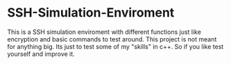 # SSH-Simulation-Enviroment
This is a SSH simulation enviroment with different functions just like encryption and basic commands to test around. This project is not meant for anything big. Its just to test some of my "skills" in c++. So if you like test yourself and improve it.
